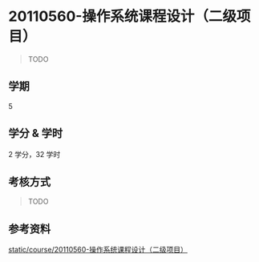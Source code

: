 # 20110560-操作系统课程设计（二级项目）

> TODO

## 学期

5

## 学分 & 学时

2 学分，32 学时

## 考核方式

> TODO

## 参考资料

[static/course/20110560-操作系统课程设计（二级项目）](https://github.com/rurumuri/ysuse-2022/tree/master/static/course/20110560-%E6%93%8D%E4%BD%9C%E7%B3%BB%E7%BB%9F%E8%AF%BE%E7%A8%8B%E8%AE%BE%E8%AE%A1%EF%BC%88%E4%BA%8C%E7%BA%A7%E9%A1%B9%E7%9B%AE%EF%BC%89)